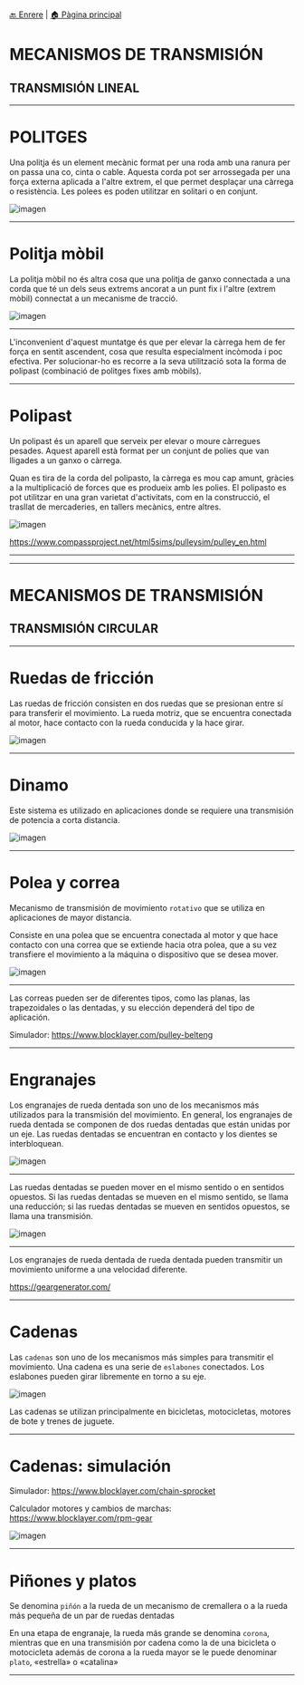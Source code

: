 [🔙 Enrere](../) | [🏠 Pàgina principal](http://danimrprofe.github.io/apuntes/)

# MECANISMOS DE TRANSMISIÓN

## TRANSMISIÓN LINEAL
---
# POLITGES

Una politja és un element mecànic format per una roda amb una ranura per on passa una co, cinta o cable. Aquesta corda pot ser arrossegada per una força externa aplicada a l'altre extrem, el que permet desplaçar una càrrega o resistència. Les polees es poden utilitzar en solitari o en conjunt.

![imagen](media/image1.gif)

---
# Politja mòbil

La politja mòbil no és altra cosa que una politja de ganxo connectada a una corda que té un dels seus extrems ancorat a un punt fix i l'altre (extrem mòbil) connectat a un mecanisme de tracció.

![imagen](media/image2.gif)

---

L'inconvenient d'aquest muntatge és que per elevar la càrrega hem de fer força en sentit ascendent, cosa que resulta especialment incòmoda i poc efectiva. Per solucionar-ho es recorre a la seva utilització sota la forma de polipast (combinació de politges fixes amb mòbils).

---
# Polipast

Un polipast és un aparell que serveix per elevar o moure càrregues pesades. Aquest aparell està format per un conjunt de polies que van lligades a un ganxo o càrrega.

Quan es tira de la corda del polipasto, la càrrega es mou cap amunt, gràcies a la multiplicació de forces que es produeix amb les polies. El polipasto es pot utilitzar en una gran varietat d'activitats, com en la construcció, el trasllat de mercaderies, en tallers mecànics, entre altres.

![imagen](media/image3.jpg)

https://www.compassproject.net/html5sims/pulleysim/pulley_en.html

---
---
# MECANISMOS DE TRANSMISIÓN
## TRANSMISIÓN **CIRCULAR**
---

# Ruedas de fricción

Las ruedas de fricción consisten en dos ruedas que se presionan entre sí para transferir el movimiento. La rueda motriz, que se encuentra conectada al motor, hace contacto con la rueda conducida y la hace girar.

![imagen](media/image4.jpg)

---

# Dinamo

Este sistema es utilizado en aplicaciones donde se requiere una transmisión de potencia a corta distancia.

![imagen](media/image5.jpg)

---
# Polea y correa

Mecanismo de transmisión de movimiento ``rotativo`` que se utiliza en aplicaciones de mayor distancia.

Consiste en una polea que se encuentra conectada al motor y que hace contacto con una correa que se extiende hacia otra polea, que a su vez transfiere el movimiento a la máquina o dispositivo que se desea mover.

![imagen](media/image6.gif)

---

Las correas pueden ser de diferentes tipos, como las planas, las trapezoidales o las dentadas, y su elección dependerá del tipo de aplicación.

Simulador: https://www.blocklayer.com/pulley-belteng

---
# Engranajes

Los engranajes de rueda dentada son uno de los mecanismos más utilizados para la transmisión del movimiento. En general, los engranajes de rueda dentada se componen de dos ruedas dentadas que están unidas por un eje. Las ruedas dentadas se encuentran en contacto y los dientes se interbloquean.

![imagen](media/image7.gif)

---

Las ruedas dentadas se pueden mover en el mismo sentido o en sentidos opuestos. Si las ruedas dentadas se mueven en el mismo sentido, se llama una reducción; si las ruedas dentadas se mueven en sentidos opuestos, se llama una transmisión.

![imagen](media/image8.jpg)

---

Los engranajes de rueda dentada de rueda dentada pueden transmitir un movimiento uniforme a una velocidad diferente.

https://geargenerator.com/

---
# Cadenas

Las ``cadenas`` son uno de los mecanismos más simples para transmitir el movimiento. Una cadena es una serie de ``eslabones`` conectados. Los eslabones pueden girar libremente en torno a su eje.

![imagen](media/image9.gif)

Las cadenas se utilizan principalmente en bicicletas, motocicletas, motores de bote y trenes de juguete.

---
# Cadenas: simulación

Simulador: https://www.blocklayer.com/chain-sprocket

Calculador motores y cambios de marchas: https://www.blocklayer.com/rpm-gear

![imagen](media/image10.png)

---

# Piñones y platos

Se denomina ``piñón`` a la rueda de un mecanismo de cremallera o a la rueda más pequeña de un par de ruedas dentadas

En una etapa de engranaje, la rueda más grande se denomina ``corona``, mientras que en una transmisión por cadena como la de una bicicleta o motocicleta además de corona a la rueda mayor se le puede denominar ``plato``, «estrella» o «catalina»

---
<!-- _class: invert -->
